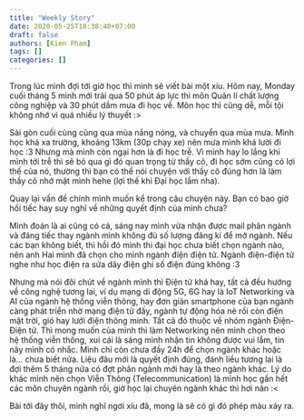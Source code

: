 ```yaml
---
title: "Weekly Story"
date: 2020-05-25T18:38:40+07:00
draft: false
authors: [Kien Pham]
tags: []
categories: []
---
```

Trong lúc mình đợi tới giờ học thì mình sẽ viết bài một xíu. Hôm nay, Monday cuối tháng 5 mình mới trải qua 50 phút áp lực thi môn Quản lí chất lượng công nghiệp và 30 phút dầm mưa đi học về. Môn học thì cũng dễ, mỗi tội không nhớ vì quá nhiều lý thuyết :>

Sài gòn cuối cùng cũng qua mùa nắng nóng, và chuyển qua mùa mưa. Mình học khá xa trường, khoảng 13km (30p chạy xe) nên mưa mình khá lười đi học :3 Nhưng mà mình còn ngại hơn là đi học trễ. Vì mình hay lo lắng khi mình tới trễ thì sẽ bỏ qua gì đó quan trọng từ thầy cô, đi học sớm cũng có lợi thế của nó, thường thì bạn có thể nói chuyện với thầy cô đúng hơn là làm thầy cô nhớ mặt mình hehe (lợi thế khi Đại học lắm nha).

Quay lại vấn đề chính mình muốn kể trong câu chuyện này. Bạn có bao giờ hối tiếc hay suy nghĩ về những quyết định của mình chưa?

Mình đoán là ai cũng có cả, sáng nay mình vừa nhận được mail phân ngành và đáng tiếc thay ngành mình không đủ số lượng đăng kí để mở ngành. Nếu các bạn không biết, thì hồi đó mình thi đại học chưa biết chọn ngành nào, nên anh Hai mình đã chọn cho mình ngành điện điện tử. Ngành điện-điện tử nghe như học điện ra sửa dây điện ghi số điện đúng không :3

Nhưng mà nói đôi chút về ngành mình thì Điện tử khá hay, tất cả đều hướng về công nghệ tương lai, ví dụ mạng di động 5G, 6G hay là IoT Networking và AI của ngành hệ thống viễn thông, hay đơn giản smartphone của bạn ngành càng phát triển nhờ mạng điện tử đấy, ngành tự động hóa nè rồi còn điện mặt trời, gió hay lưới điện thông minh. Tất cả đó thuộc về nhóm ngành Điện-Điện tử. Thì mong muốn của mình thì làm Networking nên mình chọn theo hệ thống viễn thông, xui cái là sáng mình nhận tin không được vui lắm, tin nãy mình có nhắc. Mình chỉ còn chưa đầy 24h để chọn ngành khác hoặc là... chưa biết nửa. Liệu đâu mới là quyết định đúng, đánh liều tương lai là đợi thêm 5 tháng nửa có đợt phân ngành mới hay là theo ngành khác. Lý do khác mình nên chọn Viễn Thông (Telecommunication) là mình học gần hết các môn chuyên ngành rồi, giờ học lại chuyên ngành khác thì hơi nản :<

Bài tới đây thôi, mình nghĩ ngơi xíu đã, mong là sẽ có gì đó phép màu xảy ra.  

